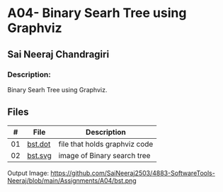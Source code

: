 # A04-  Binary Searh Tree using Graphviz

## Sai Neeraj Chandragiri

### Description:
 Binary Searh Tree using Graphviz.

 ##  Files

|   #   | File |  Description |
| :---: | ----------- | ---------------------- |
|    01  |  [bst.dot](https://github.com/SaiNeeraj2503/4883-SoftwareTools-Neeraj/blob/main/Assignments/A04/bst.dot)  | file that holds graphviz code|  
|    02  |  [bst.svg](https://github.com/SaiNeeraj2503/4883-SoftwareTools-Neeraj/blob/main/Assignments/A04/bst.png) | image of Binary search tree| 

Output Image:
https://github.com/SaiNeeraj2503/4883-SoftwareTools-Neeraj/blob/main/Assignments/A04/bst.png



